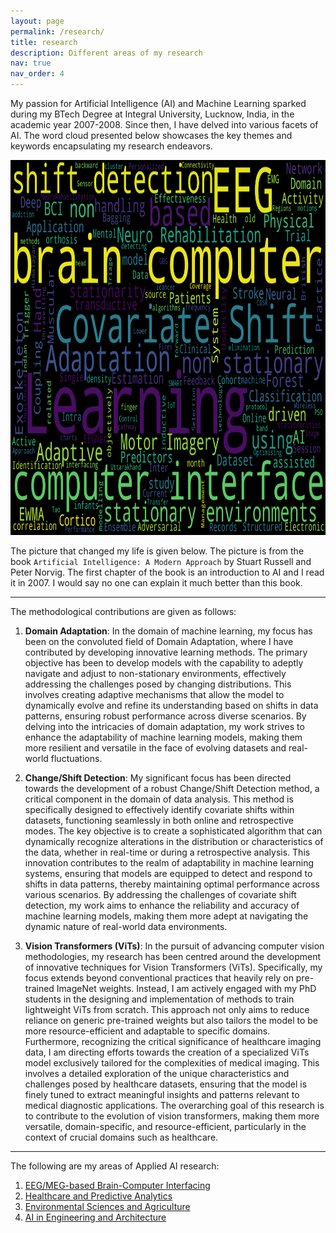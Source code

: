 ```yaml
---
layout: page
permalink: /research/
title: research
description: Different areas of my research
nav: true
nav_order: 4
---
```

My passion for Artificial Intelligence (AI) and Machine Learning sparked during my BTech Degree at Integral University, Lucknow, India, in the academic year 2007-2008. Since then, I have delved into various facets of AI. The word cloud presented below showcases the key themes and keywords encapsulating my research endeavors.

<p align="center">
  <img width="600" height="600" src="/assets/img/wordcloud.png">
</p>

The picture that changed my life is given below. The picture is from the book ``Artificial Intelligence: A Modern Approach`` by Stuart Russell and Peter Norvig. The first chapter of the book is an introduction to AI and I read it in 2007. I would say no one can explain it much better than this book.

***
The methodological contributions are given as follows:

1) **Domain Adaptation**: In the domain of machine learning, my focus has been on the convoluted field of Domain Adaptation, where I have contributed by developing innovative learning methods. The primary objective has been to develop models with the capability to adeptly navigate and adjust to non-stationary environments, effectively addressing the challenges posed by changing distributions. This involves creating adaptive mechanisms that allow the model to dynamically evolve and refine its understanding based on shifts in data patterns, ensuring robust performance across diverse scenarios. By delving into the intricacies of domain adaptation, my work strives to enhance the adaptability of machine learning models, making them more resilient and versatile in the face of evolving datasets and real-world fluctuations. <!-- [UKCI'14] , [BIBM'14], [IJCNN_1'15], [IJCNN_2'15], [SC'15], [IJCNN'16], [TCDS'17], [NC'18], [IJCNN'19], [IJCNN_1'20], [IJCNN_2'20]. 
 -->

2) **Change/Shift Detection**: My significant focus has been directed towards the development of a robust Change/Shift Detection method, a critical component in the domain of data analysis. This method is specifically designed to effectively identify covariate shifts within datasets, functioning seamlessly in both online and retrospective modes. The key objective is to create a sophisticated algorithm that can dynamically recognize alterations in the distribution or characteristics of the data, whether in real-time or during a retrospective analysis. This innovation contributes to the realm of adaptability in machine learning systems, ensuring that models are equipped to detect and respond to shifts in data patterns, thereby maintaining optimal performance across various scenarios. By addressing the challenges of covariate shift detection, my work aims to enhance the reliability and accuracy of machine learning models, making them more adept at navigating the dynamic nature of real-world data environments. <!-- [SMC'13](https://sagihaider.com/publication/2013_06_IEEE_SMC), [AIAI'13](https://sagihaider.com/publication/2013-06-EWMA_Springer), [PR'15](https://sagihaider.com/publication/2015_04_EWMA_Pattern_Recognition) -->

3) **Vision Transformers (ViTs)**: In the pursuit of advancing computer vision methodologies, my research has been centred around the development of innovative techniques for Vision Transformers (ViTs). Specifically, my focus extends beyond conventional practices that heavily rely on pre-trained ImageNet weights. Instead, I am actively engaged with my PhD students in the designing and implementation of methods to train lightweight ViTs from scratch. This approach not only aims to reduce reliance on generic pre-trained weights but also tailors the model to be more resource-efficient and adaptable to specific domains. Furthermore, recognizing the critical significance of healthcare imaging data, I am directing efforts towards the creation of a specialized ViTs model exclusively tailored for the complexities of medical imaging. This involves a detailed exploration of the unique characteristics and challenges posed by healthcare datasets, ensuring that the model is finely tuned to extract meaningful insights and patterns relevant to medical diagnostic applications. The overarching goal of this research is to contribute to the evolution of vision transformers, making them more versatile, domain-specific, and resource-efficient, particularly in the context of crucial domains such as healthcare.

*** 
The following are my areas of Applied AI research:


1. [EEG/MEG-based Brain-Computer Interfacing](#BCI)
2. [Healthcare and Predictive Analytics](#healthcare)
3. [Environmental Sciences and Agriculture](#env-agri)
4. [AI in Engineering and Architecture](#eng-arch)

